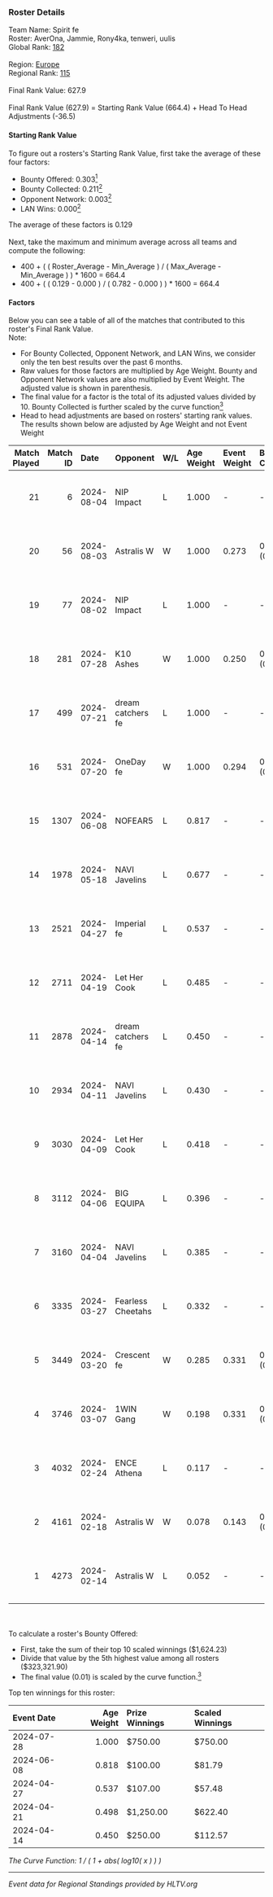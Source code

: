 ### Roster Details<br />
Team Name: Spirit fe<br />
Roster: AverOna, Jammie, Rony4ka, tenweri, uulis<br />
Global Rank: [182](../standings_global.md)<br />
<br />
Region: [Europe]( ../standings_europe.md)<br />
Regional Rank: [115]( ../standings_europe.md)<br />
<br />
Final Rank Value:  627.9<br />
<br />
Final Rank Value (627.9) = Starting Rank Value (664.4) + Head To Head Adjustments (-36.5)<br />

#### Starting Rank Value<br />
To figure out a rosters's Starting Rank Value, first take the average of these four factors:<br />
- Bounty Offered: 0.303[<sup>1</sup>](#table2)
- Bounty Collected: 0.211[<sup>2</sup>](#table1)
- Opponent Network: 0.003[<sup>2</sup>](#table1)
- LAN Wins: 0.000[<sup>2</sup>](#table1)

The average of these factors is 0.129<br />
<br />
Next, take the maximum and minimum average across all teams and compute the following:<br />
- 400 + ( ( Roster_Average - Min_Average ) / ( Max_Average - Min_Average ) ) * 1600 = 664.4
- 400 + ( ( 0.129 - 0.000 ) / ( 0.782 - 0.000 ) ) * 1600 = 664.4


#### Factors<br />
Below you can see a table of all of the matches that contributed to this roster's Final Rank Value.<br />
Note:<br />

- For Bounty Collected, Opponent Network, and LAN Wins, we consider only the ten best results over the past 6 months.
- Raw values for those factors are multiplied by Age Weight. Bounty and Opponent Network values are also multiplied by Event Weight. The adjusted value is shown in parenthesis.
- The final value for a factor is the total of its adjusted values divided by 10. Bounty Collected is further scaled by the curve function[<sup>3</sup>](#curveFunction)
- Head to head adjustments are based on rosters' starting rank values. The results shown below are adjusted by Age Weight and not Event Weight
<span id="table1"></span><br />


| Match Played | Match ID | Date       | Opponent          | W/L | Age Weight | Event Weight | Bounty Collected | Opponent Network | LAN Wins  | H2H Adj. | Roster                                   |
| -: | -: | :- | :- | :- | :- | :- | :- | :- | :- | -: | :- |
|           21 |        6 | 2024-08-04 | NIP Impact        | L   | 1.000      | -            | -                | -                | -         |   -11.48 | AverOna, Jammie, Rony4ka, tenweri, uulis |
|           20 |       56 | 2024-08-03 | Astralis W        | W   | 1.000      | 0.273        | 0.002 (0.001)    | 0.063 (0.017)    | 0 (0.000) |    16.66 | irbitka, Jammie, Rony4ka, tenweri, uulis |
|           19 |       77 | 2024-08-02 | NIP Impact        | L   | 1.000      | -            | -                | -                | -         |   -11.57 | AverOna, Jammie, Rony4ka, tenweri, uulis |
|           18 |      281 | 2024-07-28 | K10 Ashes         | W   | 1.000      | 0.250        | 0.001 (0.000)    | 0.000 (0.000)    | 0 (0.000) |    11.05 | AverOna, Jammie, Rony4ka, tenweri, uulis |
|           17 |      499 | 2024-07-21 | dream catchers fe | L   | 1.000      | -            | -                | -                | -         |   -11.63 | AverOna, Jammie, Rony4ka, tenweri, uulis |
|           16 |      531 | 2024-07-20 | OneDay fe         | W   | 1.000      | 0.294        | 0.002 (0.000)    | 0.000 (0.000)    | 0 (0.000) |    11.03 | AverOna, Jammie, Rony4ka, tenweri, uulis |
|           15 |     1307 | 2024-06-08 | NOFEAR5           | L   | 0.817      | -            | -                | -                | -         |   -11.59 | AverOna, Jammie, Rony4ka, tenweri, uulis |
|           14 |     1978 | 2024-05-18 | NAVI Javelins     | L   | 0.677      | -            | -                | -                | -         |    -5.15 | AverOna, Jammie, Rony4ka, tenweri, uulis |
|           13 |     2521 | 2024-04-27 | Imperial fe       | L   | 0.537      | -            | -                | -                | -         |    -1.65 | AverOna, Jammie, Rony4ka, tenweri, uulis |
|           12 |     2711 | 2024-04-19 | Let Her Cook      | L   | 0.485      | -            | -                | -                | -         |    -2.95 | AverOna, Jammie, Rony4ka, tenweri, uulis |
|           11 |     2878 | 2024-04-14 | dream catchers fe | L   | 0.450      | -            | -                | -                | -         |    -5.75 | AverOna, Jammie, Rony4ka, tenweri, uulis |
|           10 |     2934 | 2024-04-11 | NAVI Javelins     | L   | 0.430      | -            | -                | -                | -         |    -3.88 | AverOna, Jammie, Rony4ka, tenweri, uulis |
|            9 |     3030 | 2024-04-09 | Let Her Cook      | L   | 0.418      | -            | -                | -                | -         |    -2.47 | AverOna, Jammie, Rony4ka, tenweri, uulis |
|            8 |     3112 | 2024-04-06 | BIG EQUIPA        | L   | 0.396      | -            | -                | -                | -         |    -4.39 | AverOna, Jammie, Rony4ka, tenweri, uulis |
|            7 |     3160 | 2024-04-04 | NAVI Javelins     | L   | 0.385      | -            | -                | -                | -         |    -3.55 | AverOna, Jammie, Rony4ka, tenweri, uulis |
|            6 |     3335 | 2024-03-27 | Fearless Cheetahs | L   | 0.332      | -            | -                | -                | -         |    -4.96 | AverOna, Jammie, Rony4ka, tenweri, uulis |
|            5 |     3449 | 2024-03-20 | Crescent fe       | W   | 0.285      | 0.331        | 0.005 (0.000)    | 0.078 (0.007)    | 0 (0.000) |     4.41 | AverOna, Jammie, Rony4ka, tenweri, uulis |
|            4 |     3746 | 2024-03-07 | 1WIN Gang         | W   | 0.198      | 0.331        | 0.001 (0.000)    | 0.017 (0.001)    | 0 (0.000) |     3.07 | AverOna, Jammie, Rony4ka, tenweri, uulis |
|            3 |     4032 | 2024-02-24 | ENCE Athena       | L   | 0.117      | -            | -                | -                | -         |    -1.97 | AverOna, Jammie, Rony4ka, tenweri, uulis |
|            2 |     4161 | 2024-02-18 | Astralis W        | W   | 0.078      | 0.143        | 0.001 (0.000)    | 0.020 (0.000)    | 0 (0.000) |     1.08 | AverOna, Jammie, Rony4ka, tenweri, uulis |
|            1 |     4273 | 2024-02-14 | Astralis W        | L   | 0.052      | -            | -                | -                | -         |    -0.83 | AverOna, Jammie, Rony4ka, tenweri, uulis |

<br />
<span id="table2"></span><br />
To calculate a roster's Bounty Offered:<br />

- First, take the sum of their top 10 scaled winnings ($1,624.23)
- Divide that value by the 5th highest value among all rosters ($323,321.90)
- The final value (0.01) is scaled by the curve function.[<sup>3</sup>](#curveFunction)

Top ten winnings for this roster:<br />

| Event Date | Age Weight | Prize Winnings | Scaled Winnings |
| :- | -: | :- | :- |
| 2024-07-28 |      1.000 | $750.00        | $750.00         |
| 2024-06-08 |      0.818 | $100.00        | $81.79          |
| 2024-04-27 |      0.537 | $107.00        | $57.48          |
| 2024-04-21 |      0.498 | $1,250.00      | $622.40         |
| 2024-04-14 |      0.450 | $250.00        | $112.57         |


<span id="curveFunction"></span>_The Curve Function: 1 / ( 1 + abs( log10( x ) ) )_<br />

---
_Event data for Regional Standings provided by HLTV.org_<br />

